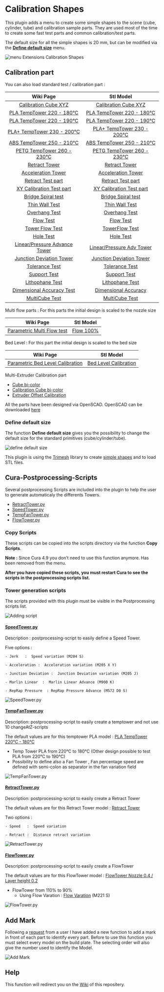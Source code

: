 # Calibration Shapes

This plugin adds a menu to create some simple shapes to the scene (cube, cylinder, tube) and calibration sample parts. They are used most of the time to create some fast test parts and common calibration/test parts. 

The default size for all the simple shapes is 20 mm, but can be modified via the [**Define default size**](#Define-default-size) menu.

![menu Extensions Calibration Shapes](./images/menu.jpg)

## Calibration part

You can also load standard test  / calibration  part :

| Wiki Page                                                                                                       | Stl Model                                                       |
|:---------------------------------------------------------------------------------------------------------------:|:---------------------------------------------------------------:|
| [Calibration Cube XYZ](https://github.com/5axes/Calibration-Shapes/wiki/Calibration-Cube-XYZ)                   | [Calibration Cube XYZ](./models/CalibrationCube.stl)            |
| [PLA  TempTower 220 - 180°C](https://github.com/5axes/Calibration-Shapes/wiki/PLA-TempTower-220---180°C)        | [PLA  TempTower 220 - 180°C](./models/TempTowerPLA.stl)         |
| [PLA  TempTower 220 - 190°C](https://github.com/5axes/Calibration-Shapes/wiki/PLA-TempTower-220---190°C)        | [PLA  TempTower 220 - 190°C](./models/TempTowerPLA190°C.stl)    |
| [PLA+ TempTower 230 - 200°C](https://github.com/5axes/Calibration-Shapes/wiki/PLA+-TempTower-230---200°C)       | [PLA+ TempTower 230 - 200°C](./models/TempTowerPLA+.stl)        |
| [ABS  TempTower 250 - 210°C](https://github.com/5axes/Calibration-Shapes/wiki/ABS-TempTower-250---210°C)        | [ABS  TempTower 250 - 210°C](./models/TempTowerABS.stl)         |
| [PETG TempTower 260 - 230°C](https://github.com/5axes/Calibration-Shapes/wiki/PETG-TempTower-260---230°C)       | [PETG TempTower 260 - 230°C](./models/TempTowerPETG.stl)        |
| [Retract Tower](https://github.com/5axes/Calibration-Shapes/wiki/Retract-Tower)                                 | [Retract Tower](./models/RetractTower.stl)                      |
| [Acceleration Tower](https://github.com/5axes/Calibration-Shapes/wiki/Acceleration-&-Ringing-Tower)             | [Acceleration Tower](./models/AccelerationTower.stl)            |
| [Retract Test part](https://github.com/5axes/Calibration-Shapes/wiki/Retract-Test-part)                         | [Retract Test part](./models/RetractTest.stl)                   |
| [XY Calibration Test part](https://github.com/5axes/Calibration-Shapes/wiki/XY-Calibration-Test-part)           | [XY Calibration Test part](./models/xy_calibration.stl)         |
| [Bridge Spiral test](https://github.com/5axes/Calibration-Shapes/wiki/Bridge-Spiral-test)                       | [Bridge Spiral test](./models/BridgeTest.stl)                   |
| [Thin Wall Test](https://github.com/5axes/Calibration-Shapes/wiki/Thin-Wall-Test)                               | [Thin Wall Test](./models/ThinWall.stl)                         |
| [Overhang Test](https://github.com/5axes/Calibration-Shapes/wiki/Overhang-Test)                                 | [Overhang Test](./models/Overhang.stl)                          |
| [Flow Test](https://github.com/5axes/Calibration-Shapes/wiki/Flow-Test)                                         | [Flow Test](./models/FlowTest.stl)                              |
| [Tower Flow Test](https://github.com/5axes/Calibration-Shapes/wiki/FlowTower-Test)                              | [TowerFlow Test](./models/Flow-tower-04x02.stl)                 |
| [Hole Test](https://github.com/5axes/Calibration-Shapes/wiki/Hole-Test)                                         | [Hole Test](./models/HoleTest.stl)                              |
| [Linear/Pressure Advance Tower](https://github.com/5axes/Calibration-Shapes/wiki/Linear-Pressure-Advance-Tower) | [Linear/Pressure Adv Tower](./models/PressureAdvTower.stl)      |
| [Junction Deviation Tower](https://github.com/5axes/Calibration-Shapes/wiki/Junction-Deviation-Tower)           | [Junction Deviation Tower](./models/JunctionDeviationTower.stl) |
| [Tolerance Test](https://github.com/5axes/Calibration-Shapes/wiki/Tolerance)                                    | [Tolerance Test](./models/Tolerance.stl)                        |
| [Support Test](https://github.com/5axes/Calibration-Shapes/wiki/Support-Test)                                   | [Support Test](./models/SupportTest.stl)                        |
| [Lithophane Test](https://github.com/5axes/Calibration-Shapes/wiki/Lithophane-Test)                                   | [Lithophane Test](./models/Lithophane.stl)                        |
| [Dimensional Accuracy Test](https://github.com/5axes/Calibration-Shapes/wiki/Dimensional-Accuracy-Test)         | [Dimensional Accuracy](./models/DimensionalAccuracyTest.stl)    |
| [MultiCube Test](https://github.com/5axes/Calibration-Shapes/wiki/MultiCube)                                    | [MultiCube Test](./models/MultiCube.stl)                        |


Multi flow parts : For this parts the initial design is scaled to the nozzle size

| Wiki Page                                                                                               | Stl Model                                                |
|:-------------------------------------------------------------------------------------------------------:|:--------------------------------------------------------:|
| [Parametric Multi Flow test](https://github.com/5axes/Calibration-Shapes/wiki/MultiFlowTest) | [Flow 100%](./models/Flow100.stl) |


Bed Level : For this part the initial design is scaled to the bed size

| Wiki Page                                                                                               | Stl Model                                                |
|:-------------------------------------------------------------------------------------------------------:|:--------------------------------------------------------:|
| [Parametric Bed Level Calibration](https://github.com/5axes/Calibration-Shapes/wiki/ParametricBedLevel) | [Bed Level Calibration](./models/ParametricBedLevel.stl) |

Multi-Extruder Calibration part

- [Cube bi-color](https://github.com/5axes/Calibration-Shapes/wiki/Cube-Bi-Color)
- [Calibration Cube bi-color](https://github.com/5axes/Calibration-Shapes/wiki/CubeCalibrationBiColor)
- [Extruder Offset Calibration](https://github.com/5axes/Calibration-Shapes/wiki/ExtruderOffsetCalibration)

All the parts have been designed via OpenSCAD. OpenSCAD can be downloaded [here](http://www.openscad.org/downloads.html)

### Define default size

The function **Define default size** gives you the possibility to change the default size for the standard primitives (cube/cylinder/tube).

![define default size](./images/size.jpg)

This plugin is using the [Trimesh](https://github.com/mikedh/trimesh) library to create [simple shapes](https://github.com/mikedh/trimesh/blob/master/trimesh/creation.py) and to load STL files.


## Cura-Postprocessing-Scripts

Several postprocessing Scripts are included into the plugin to help the user to generate automaticaly the differents Towers.

- [RetractTower.py](./resources/scripts/RetractTower.py)
- [SpeedTower.py](./resources/scripts/SpeedTower.py)
- [TempFanTower.py](./resources/scripts/TempFanTower.py)
- [FlowTower.py](./resources/scripts/FlowTower.py)

### Copy Scripts

These scripts can be copied into the scripts directory via the function **Copy Scripts**.

**Note :** Since Cura 4.9 you don't need to use this function anymore. Has been removed from the menu.

**After you have copied these scripts, you must restart Cura to see the scripts in the postprocessing scripts list.**


### Tower generation scripts
The scripts provided with this plugin must be visible in the Postprocessing scripts list.

![Adding script](./images/plugins.jpg)


#### [SpeedTower.py](resources/scripts/SpeedTower.py)


Description :  postprocessing-script to easily define a Speed Tower.

Five options :

    - Jerk   :  Speed variation (M204 S) 
	
    - Acceleration :  Acceleration variation (M205 X Y) 
    
    - Junction Deviation :  Junction Deviation variation (M205 J) 
    
    - Marlin Linear  :  Marlin Linear Advance (M900 K)

    - RepRap Pressure  : RepRap Pressure Advance (M572 D0 S)

![SpeedTower.py](./images/speedtower.jpg)


#### [TempFanTower.py](resources/scripts/TempFanTower.py)


Description:  postprocessing-script to easily create a temptower and not use 10 changeAtZ-scripts

 The default values are for this temptower PLA model : [PLA TempTower 220°C - 180°C](./models/TempTowerPLA.stl)
- Temp Tower PLA from 220°C to 180°C  (Other design possible to test PLA from 220°C to 190°C)
- Possibility to define also a Fan Tower , Fan percentage speed are defined with semi-colon as separator in the fan variation field

![TempFanTower.py](./images/tempfan.jpg)


#### [RetractTower.py](resources/scripts/RetractTower.py)



Description:  postprocessing-script to easily create a Retract Tower

The default values are for this Retract Tower model : [Retract Tower](./models/RetractTower.stl)
 
Two options :

    - Speed   :  Speed variation
	
    - Retract :  Distance retract variation

![RetractTower.py](./images/retract-tower.jpg)


#### [FlowTower.py](resources/scripts/FlowTower.py)


Description:  postprocessing-script to easily create a FlowTower

 The default values are for this FlowTower model : [FlowTower Nozzle 0.4 / Layer height 0.2](./models/Flow-tower-04x02.stl)
- FlowTower from 110% to 90% 
    - Using Flow Varation   :  [Flow Varation](https://marlinfw.org/docs/gcode/M221.html) (M221 S) 

![FlowTower.py](./images/flowtower.jpg)

## Add Mark

Following a [request](https://github.com/5axes/Calibration-Shapes/issues/91) from a user I have added a new function to add a mark in front of each part to identify every part. Before to use this function you must select every model on the build plate. The selecting order will also give the number used to identify the Model.

![Add Mark](./images/AddMark.jpg)

## Help


This function will redirect you on the [Wiki](https://github.com/5axes/Calibration-Shapes/wiki) of this repositery.
